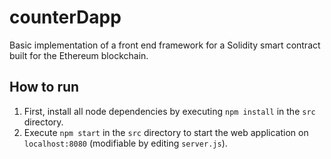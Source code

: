 # counterDapp

Basic implementation of a front end framework for a Solidity smart contract built for the Ethereum blockchain.

## How to run
1. First, install all node dependencies by executing `npm install` in the `src` directory.
2. Execute `npm start` in the `src` directory to start the web application on `localhost:8080` (modifiable by editing `server.js`).
